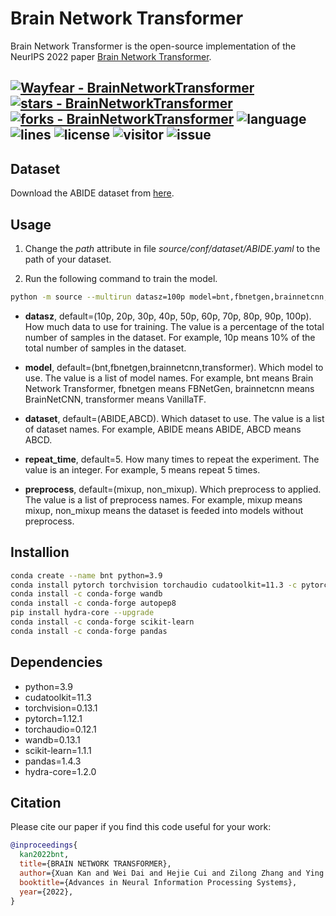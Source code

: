 # Brain Network Transformer

Brain Network Transformer is the open-source implementation of the NeurIPS 2022 paper [Brain Network Transformer]().


[![Wayfear - BrainNetworkTransformer](https://img.shields.io/static/v1?label=Wayfear&message=BrainNetworkTransformer&color=blue&logo=github)](https://github.com/Wayfear/BrainNetworkTransformer "Go to GitHub repo")
[![stars - BrainNetworkTransformer](https://img.shields.io/github/stars/Wayfear/BrainNetworkTransformer?style=social)](https://github.com/Wayfear/BrainNetworkTransformer)
[![forks - BrainNetworkTransformer](https://img.shields.io/github/forks/Wayfear/BrainNetworkTransformer?style=social)](https://github.com/Wayfear/BrainNetworkTransformer)
![language](https://img.shields.io/github/languages/top/Wayfear/BrainNetworkTransformer?color=lightgrey)
![lines](https://img.shields.io/tokei/lines/github/Wayfear/BrainNetworkTransformer?color=red)
![license](https://img.shields.io/github/license/Wayfear/BrainNetworkTransformer)
![visitor](https://visitor-badge.glitch.me/badge?page_id=BrainNetworkTransformer)
![issue](https://img.shields.io/github/issues/Wayfear/BrainNetworkTransformer)
---


## Dataset

Download the ABIDE dataset from [here](https://drive.google.com/file/d/14UGsikYH_SQ-d_GvY2Um2oEHw3WNxDY3/view?usp=sharing).

## Usage

1. Change the *path* attribute in file *source/conf/dataset/ABIDE.yaml* to the path of your dataset.

2. Run the following command to train the model.

```bash
python -m source --multirun datasz=100p model=bnt,fbnetgen,brainnetcnn,transformer dataset=ABIDE,ABCD repeat_time=5 preprocess=mixup
```

- **datasz**, default=(10p, 20p, 30p, 40p, 50p, 60p, 70p, 80p, 90p, 100p). How much data to use for training. The value is a percentage of the total number of samples in the dataset. For example, 10p means 10% of the total number of samples in the dataset.

- **model**, default=(bnt,fbnetgen,brainnetcnn,transformer). Which model to use. The value is a list of model names. For example, bnt means Brain Network Transformer, fbnetgen means FBNetGen, brainnetcnn means BrainNetCNN, transformer means VanillaTF.

- **dataset**, default=(ABIDE,ABCD). Which dataset to use. The value is a list of dataset names. For example, ABIDE means ABIDE, ABCD means ABCD.

- **repeat_time**, default=5. How many times to repeat the experiment. The value is an integer. For example, 5 means repeat 5 times.

- **preprocess**, default=(mixup, non_mixup). Which preprocess to applied. The value is a list of preprocess names. For example, mixup means mixup, non_mixup means the dataset is feeded into models without preprocess.


## Installion

```bash
conda create --name bnt python=3.9
conda install pytorch torchvision torchaudio cudatoolkit=11.3 -c pytorch
conda install -c conda-forge wandb
conda install -c conda-forge autopep8
pip install hydra-core --upgrade
conda install -c conda-forge scikit-learn
conda install -c conda-forge pandas
```


## Dependencies

  - python=3.9
  - cudatoolkit=11.3
  - torchvision=0.13.1
  - pytorch=1.12.1
  - torchaudio=0.12.1
  - wandb=0.13.1
  - scikit-learn=1.1.1
  - pandas=1.4.3
  - hydra-core=1.2.0


## Citation

Please cite our paper if you find this code useful for your work:
```bibtex
@inproceedings{
  kan2022bnt,
  title={BRAIN NETWORK TRANSFORMER},
  author={Xuan Kan and Wei Dai and Hejie Cui and Zilong Zhang and Ying Guo and Carl Yang},
  booktitle={Advances in Neural Information Processing Systems},
  year={2022},
}
```